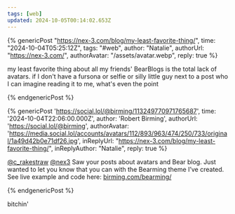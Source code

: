 ```yaml
---
tags: [web]
updated: 2024-10-05T00:14:02.653Z
---
```


{% genericPost "https://nex-3.com/blog/my-least-favorite-thing/",
    time: "2024-10-04T05:25:12Z",
    tags: "#web",
    author: "Natalie",
    authorUrl: "https://nex-3.com/",
    authorAvatar: "/assets/avatar.webp",
    reply: true %}
  <p>
    my least favorite thing about all my friends' BearBlogs is the total lack of
    avatars. if I don't have a fursona or selfie or silly little guy next to a
    post who I can imagine reading it to me, what's even the point
  </p>
{% endgenericPost %}

{% genericPost 'https://social.lol/@birming/113249770971765687',
     time: '2024-10-04T22:06:00.000Z',
     author: 'Robert Birming',
     authorUrl: 'https://social.lol/@birming',
     authorAvatar: 'https://media.social.lol/accounts/avatars/112/893/963/474/250/733/original/1a49d42b0e71df26.jpg',
     inReplyUrl: "https://nex-3.com/blog/my-least-favorite-thing/",
     inReplyAuthor: "Natalie",
     reply: true %}
  <p><span class="h-card" translate="no"><a href="https://social.lol/@c_rakestraw@teal.social" class="u-url" title="@c_rakestraw@teal.social">@<span>c_rakestraw</span></a></span> <span class="h-card" translate="no"><a href="https://social.lol/@nex3@mastodon.social" class="u-url" title="@nex3@mastodon.social">@<span>nex3</span></a></span> Saw your posts about avatars and Bear blog. Just wanted to let you know that you can with the Bearming theme I’ve created. See live example and code here: <a href="https://birming.com/bearming/" target="_blank" rel="nofollow noopener noreferrer" translate="no" title="https://birming.com/bearming/">birming.com/bearming/</a></p>
{% endgenericPost %}

bitchin'
